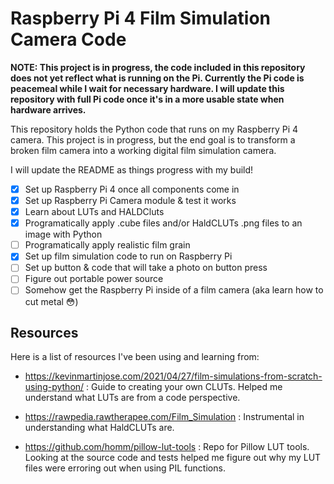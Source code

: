 # Raspberry Pi 4 Film Simulation Camera Code

**NOTE: This project is in progress, the code included in this repository does not yet reflect what is running on the Pi. Currently the Pi code is peacemeal while I wait for necessary hardware. I will update this repository with full Pi code once it's in a more usable state when hardware arrives.**

This repository holds the Python code that runs on my Raspberry Pi 4 camera. This project is in progress, but the end goal is to transform a broken film camera into a working digital film simulation camera.

I will update the README as things progress with my build!

- [x] Set up Raspberry Pi 4 once all components come in
- [x] Set up Raspberry Pi Camera module & test it works
- [x] Learn about LUTs and HALDCluts
- [x] Programatically apply .cube files and/or HaldCLUTs .png files to an image with Python
- [ ] Programatically apply realistic film grain
- [x] Set up film simulation code to run on Raspberry Pi
- [ ] Set up button & code that will take a photo on button press
- [ ] Figure out portable power source
- [ ] Somehow get the Raspberry Pi inside of a film camera (aka learn how to cut metal 😳)

## Resources

Here is a list of resources I've been using and learning from:

- https://kevinmartinjose.com/2021/04/27/film-simulations-from-scratch-using-python/ : Guide to creating your own CLUTs. Helped me understand what LUTs are from a code perspective.

- https://rawpedia.rawtherapee.com/Film_Simulation : Instrumental in understanding what HaldCLUTs are.

- https://github.com/homm/pillow-lut-tools : Repo for Pillow LUT tools. Looking at the source code and tests helped me figure out why my LUT files were erroring out when using PIL functions.
